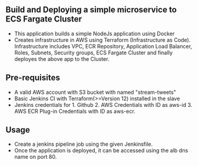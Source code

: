 Build and Deploying a simple microservice to ECS Fargate Cluster
----------------------------------------------------------------
-   This application builds a simple NodeJs application using Docker
-   Creates infrastructure in AWS using Terraform (Infrastructure as Code). Infrastructure includes VPC, ECR Repository, Application Load Balancer, Roles, Subnets, Security groups, ECS Fargate Cluster and finally deployes the above app to the Cluster.


Pre-requisites
--------------

-	A valid AWS account with S3 bucket with named "stream-tweets"
-	Basic Jenkins CI with Terraform(>=Version 12) installed in the slave
-   Jenkins credentials for 1. Github 2. AWS Credentials with ID as aws-id 3. AWS ECR Plug-in Credentials with ID as aws-ecr.

Usage
-----

-	Create a jenkins pipeline job using the given Jenkinsfile.
-   Once the application is deployed, it can be accessed using the alb dns name on port 80.